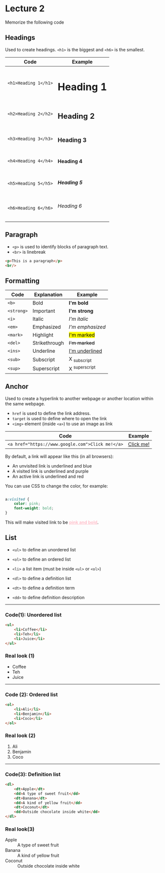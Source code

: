# Lecture 2
Memorize the following code

## Headings
Used to create headings. `<h1>` is the biggest and `<h6>` is the smallest.  

|Code|Example|  
|--|--|  
| `<h1>Heading 1</h1>` | <h1>Heading 1</h1>
| `<h2>Heading 2</h2>` | <h2>Heading 2</h2>
| `<h3>Heading 3</h3>` | <h3>Heading 3</h3>
| `<h4>Heading 4</h4>` | <h4>Heading 4</h4>
| `<h5>Heading 5</h5>` | <h5>Heading 5</h5>
| `<h6>Heading 6</h6>` | <h6>Heading 6</h6>

## Paragraph
- `<p>` is used to identify blocks of paragraph text.  
- `<br>` is linebreak
```html
<p>This is a paragraph</p>
<br/>
```

## Formatting
|Code|Explanation|Example|
|--|--|--|
|`<b>`| Bold  | <b>I'm bold</b>
|`<strong>` | Important  | <strong>I'm strong</strong>
|`<i>` | Italic  | <i>I'm italic</i>
| `<em>` | Emphasized  | <em>I'm emphasized</em>
| `<mark>` | Highlight  | <mark>I'm marked</mark>
| `<del>` | Strikethrough | <del>I'm marked</del>
| `<ins>` | Underline | <ins>I'm underlined</ins>
| `<sub>` | Subscript | X <sub>subscript</sub>
| `<sup>` | Superscript | X <sup>superscript</sup>


## Anchor
Used to create a hyperlink to another webpage or another location within the same webpage.

- `href` is used to define the link address.  
- `target` is used to define where to open the link
- `<img>` element (inside `<a>`) to use an image as link


|Code|Example|  
|-|-|  
|`<a href="https://www.google.com">Click me!</a>`|<a href="https://www.google.com">Click me!</a>

By default, a link will appear like this (in all browsers):  
- An unvisited link is underlined and blue
- A visited link is underlined and purple
- An active link is underlined and red

You can use CSS to change the color, for example:
```css

a:visited { 
    color: pink;
    font-weight: bold;
}
```
This will make visited link to be <b><a style="color:pink;" href="">pink and bold</a></b>.

## List
- `<ul>` to define an unordered list
- `<ol>` to define an ordered list
- `<li>` a list item (must be inside `<ul>` or `<ol>`)

- `<dl>` to define a definition list
- `<dt>` to define a definition term
- `<dd>` to define definition description

---

### Code(1): Unordered list

```html
<ul>
    <li>Coffee</li>
    <li>Teh</li>
    <li>Juice</li>
</ul>
```

### Real look (1)

<ul>
    <li>Coffee</li>
    <li>Teh</li>
    <li>Juice</li>
</ul>

---

### Code (2): Ordered list

```html
<ol>
    <li>Ali</li>
    <li>Benjamin</li>
    <li>Coco</li>
</ol>
```

### Real look (2)

<ol>
    <li>Ali</li>
    <li>Benjamin</li>
    <li>Coco</li>
</ol>

---

### Code(3): Definition list
```html
<dl>
    <dt>Apple</dt>
    <dd>A type of sweet fruit</dd>
    <dt>Banana</dt>
    <dd>A kind of yellow fruit</dd>
    <dt>Coconut</dt>
    <dd>Outside chocolate inside white</dd>
</dl>
```

### Real look(3)

<dl>
    <dt>Apple</dt>
    <dd>A type of sweet fruit</dd>
    <dt>Banana</dt>
    <dd>A kind of yellow fruit</dd>
    <dt>Coconut</dt>
    <dd>Outside chocolate inside white</dd>
</dl>